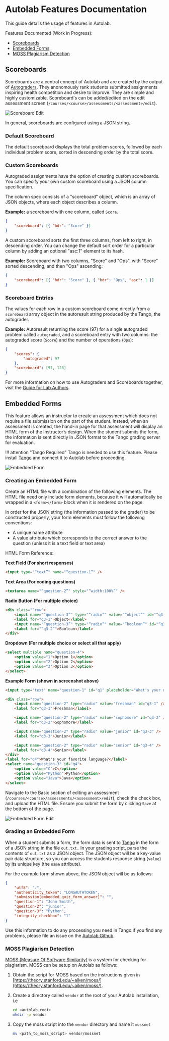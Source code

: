 # Autolab Features Documentation

This guide details the usage of features in Autolab.

Features Documented (Work in Progress):

-   [Scoreboards](#scoreboards)
-   [Embedded Forms](#embedded-forms)
-   [MOSS Plagiarism Detection](#moss)

## Scoreboards

Scoreboards are a central concept of Autolab and are created by the output of [Autograders](/docs/lab/#writing-autograders). They anonomously rank students submitted assignments inspiring health competition and desire to improve. They are simple and highly customizable. Scoreboard's can be added/edited on the edit assessment screen (`/courses/<course>/assessments/<assessment>/edit`).

![Scoreboard Edit](/docs/images/scoreboard_edit.png)

In general, scoreboards are configured using a JSON string.

### Default Scoreboard

The default scoreboard displays the total problem scores, followed by each individual problem score, sorted in descending order by the total score.

### Custom Scoreboards

Autograded assignments have the option of creating custom scoreboards. You can specify your own custom scoreboard using a JSON column specification.

The column spec consists of a "scoreboard" object, which is an array of JSON objects, where each object describes a column.

**Example:** a scoreboard with one column, called `Score`.

```json
{
    "scoreboard": [{ "hdr": "Score" }]
}
```

A custom scoreboard sorts the first three columns, from left to right, in descending order. You can change the default sort order for a particular column by adding an optional "asc:1" element to its hash.

**Example:** Scoreboard with two columns, "Score" and "Ops", with "Score" sorted descending, and then "Ops" ascending:

```json
{
    "scoreboard": [{ "hdr": "Score" }, { "hdr": "Ops", "asc": 1 }]
}
```

### Scoreboard Entries

The values for each row in a custom scoreboard come directly from a `scoreboard` array object in the autoresult string produced by the Tango, the autograder.

**Example:** Autoresult returning the score (97) for a single autograded problem called `autograded`, and a scoreboard entry with two columns: the autograded score (`Score`) and the number of operations (`Ops`):

```json
{
    "scores": {
        "autograded": 97
    },
    "scoreboard": [97, 128]
}
```

For more information on how to use Autograders and Scoreboards together, visit the [Guide for Lab Authors](/docs/lab/).

## Embedded Forms

This feature allows an instructor to create an assessment which does not require a file submission on the part of the student. Instead, when an assessment is created, the hand-in page for that assessment will display an HTML form of the instructor’s design. When the student submits the form, the information is sent directly in JSON format to the Tango grading server for evaluation.

!!! attention "Tango Required"
	Tango is needed to use this feature. Please install [Tango](/docs/tango/) and connect it to Autolab before proceeding.

![Embedded Form](/docs/images/embedded_quiz.png)

### Creating an Embedded Form

Create an HTML file with a combination of the following elements. The HTML file need only include form elements, because it will automatically be wrapped in a `<form></form>` block when it is rendered on the page.

In order for the JSON string (the information passed to the grader) to be constructed properly, your form elements must follow the following conventions:

-   A unique name attribute
-   A value attribute which corresponds to the correct answer to the question (unless it is a text field or text area)

HTML Form Reference:

**Text Field (For short responses)**

```html
<input type="“text”" name="“question-1”" />
```

**Text Area (For coding questions)**

```html
<textarea name="“question-2”" style="“width:100%”" />
```

**Radio Button (For multiple choice)**

```html
<div class="“row">
    <input name="“question-3”" type="“radio”" value="“object”" id="“q3-1”" />
    <label for="q3-1">Object</label>
    <input name="“question-3”" type="“radio”" value="“boolean”" id="“q3-2”" />
    <label for="“q3-2”">Boolean</label>
</div>
```

**Dropdown (For multiple choice or select all that apply)**

```html
<select multiple name="question-4">
    <option value="1">Option 1</option>
    <option value="2">Option 2</option>
    <option value="3">Option 3</option>
</select>
```

**Example Form (shown in screenshot above)**

```html
<input type="text" name="question-1" id="q1" placeholder="What's your name?" />

<div class="row">
    <input name="question-2" type="radio" value="freshman" id="q3-1" />
    <label for="q3-1">Freshman</label>

    <input name="question-2" type="radio" value="sophomore" id="q3-2" />
    <label for="q3-2">Sophomore</label>

    <input name="question-2" type="radio" value="junior" id="q3-3" />
    <label for="q3-3">Junior</label>

    <input name="question-2" type="radio" value="senior" id="q3-4" />
    <label for="q3-4">Senior</label>
</div>
<label for="q4">What's your favorite language?</label>
<select name="question-3" id="q4">
    <option value="C">C</option>
    <option value="Python">Python</option>
    <option value="Java">Java</option>
</select>
```

Navigate to the Basic section of editing an assessment (`/courses/<course>/assessments/<assessment>/edit`), check the check box, and upload the HTML file. Ensure you submit the form by clicking `Save` at the bottom of the page.

![Embedded Form Edit](/docs/images/embedded_quiz_edit.png)

### Grading an Embedded Form

When a student submits a form, the form data is sent to [Tango](/docs/tango/) in the form of a JSON string in the file `out.txt.` In your grading script, parse the contents of `out.txt` as a JSON object. The JSON object will be a key-value pair data structure, so you can access the students response string (`value`) by its unique key (the `name` attribute).

For the example form shown above, the JSON object will be as follows:

```json
{
    "utf8": "✓",
    "authenticity_token": "LONGAUTHTOKEN",
    "submission[embedded_quiz_form_answer]": "",
    "question-1": "John Smith",
    "question-2": "junior",
    "question-3": "Python",
    "integrity_checkbox": "1"
}
```

Use this information to do any processing you need in Tango.If you find any problems, please file an issue on the [Autolab Github](https://github.com/autolab/Autolab).

### MOSS Plagiarism Detection

[MOSS (Measure Of Software Similarity)](https://theory.stanford.edu/~aiken/moss/) is a system for checking for plagiarism. MOSS can be setup on Autolab as follows:

1. Obtain the script for MOSS based on the instructions given in [https://theory.stanford.edu/~aiken/moss/](https://theory.stanford.edu/~aiken/moss/).

2. Create a directory called `vendor` at the root of your Autolab installation, i.e

	```bash
	cd <autolab_root>
	mkdir -p vendor
	```

3. Copy the moss script into the `vendor` directory and name it `mossnet`

	```bash
	mv <path_to_moss_script> vendor/mossnet
	```

